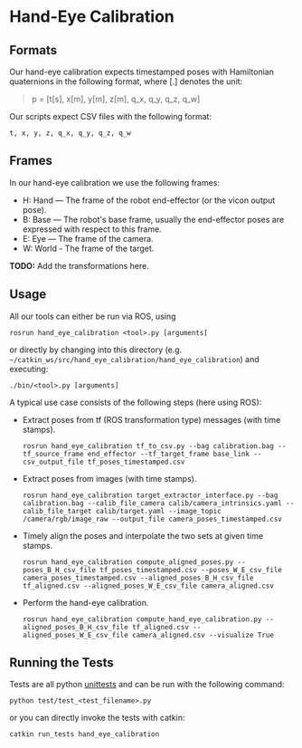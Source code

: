 # Hand-Eye Calibration

## Formats
Our hand-eye calibration expects timestamped poses with Hamiltonian quaternions in the following format, where [.] denotes the unit:
> p = [t[s], x[m], y[m], z[m], q_x, q_y, q_z, q_w]

Our scripts expect CSV files with the following format:
```
t, x, y, z, q_x, q_y, q_z, q_w
```

## Frames
In our hand-eye calibration we use the following frames:
- H: Hand — The frame of the robot end-effector (or the vicon output pose).
- B: Base — The robot's base frame, usually the end-effector poses are expressed with respect to this frame.
- E: Eye — The frame of the camera.
- W: World - The frame of the target.

**TODO:** Add the transformations here.

## Usage

All our tools can either be run via ROS, using

```
rosrun hand_eye_calibration <tool>.py [arguments]
```

or directly by changing into this directory (e.g. `~/catkin_ws/src/hand_eye_calibration/hand_eye_calibration`) and executing:

```
./bin/<tool>.py [arguments]
```

A typical use case consists of the following steps (here using ROS):
- Extract poses from tf (ROS transformation type) messages (with time stamps).
  ```
  rosrun hand_eye_calibration tf_to_csv.py --bag calibration.bag --tf_source_frame end_effector --tf_target_frame base_link --csv_output_file tf_poses_timestamped.csv
  ```
- Extract poses from images (with time stamps).
  ```
  rosrun hand_eye_calibration target_extractor_interface.py --bag calibration.bag --calib_file_camera calib/camera_intrinsics.yaml --calib_file_target calib/target.yaml --image_topic /camera/rgb/image_raw --output_file camera_poses_timestamped.csv
  ```
- Timely align the poses and interpolate the two sets at given time stamps.
  ```
  rosrun hand_eye_calibration compute_aligned_poses.py --poses_B_H_csv_file tf_poses_timestamped.csv --poses_W_E_csv_file camera_poses_timestamped.csv --aligned_poses_B_H_csv_file tf_aligned.csv --aligned_poses_W_E_csv_file camera_aligned.csv
  ```
- Perform the hand-eye calibration.
  ```
  rosrun hand_eye_calibration compute_hand_eye_calibration.py --aligned_poses_B_H_csv_file tf_aligned.csv --aligned_poses_W_E_csv_file camera_aligned.csv --visualize True
  ```

## Running the Tests
Tests are all python [unittests](https://docs.python.org/3.7/library/unittest.html) and can be run with the following command:
```
python test/test_<test_filename>.py
```
or you can directly invoke the tests with catkin:
```
catkin run_tests hand_eye_calibration
```
